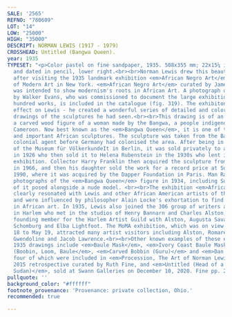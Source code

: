 ```yaml
---
SALE: '2565'
REFNO: "780609"
LOT: "14"
LOW: "25000"
HIGH: "35000"
DESCRIPT: NORMAN LEWIS (1917 - 1979)
CROSSHEAD: Untitled (Bangwa Queen).
year: 1935
TYPESET: "<p>Color pastel on fine sandpaper, 1935. 508x355 mm; 22x15¼ inches. Signed
  and dated in pencil, lower right.<br><br>Norman Lewis drew this beautiful drawing
  after visiting the 1935 landmark exhibition <em>African Negro Art</em> at the Museum
  of Modern Art in New York. <em>African Negro Art</em> curated by James Johnson Sweeney,
  was intended to show modernism's roots in African Art. A photograph of the sculpture
  by Walker Evans, who was commissioned to document the large exhibition of over six
  hundred works, is included in the catalogue (fig. 319). The exhibiton had a profound
  effect on Lewis - he created a wonderful series of detailed and colorful pastel
  drawings of the sculptures he had seen.<br><br>This drawing is of an ancestral sculpture,
  a carved wood figure of a woman made by the Bangwa, a people indigenous to western
  Cameroon. Now best known as the <em>Bangwa Queen</em>, it is one of the most famous
  and important African sculptures. The sculpture was taken from the Bangwa by a German
  colonial agent before Germany had colonised the area. After being in the collection
  of the Museum für VölkerkundeIt in Berlin, it was sold privately to an art dealer
  in 1926 who then sold it to Helena Rubenstein in the 1930s who lent it to the MoMA
  exhibition. Collector Harry Franklin then acquired the sculpture from Rubenstein
  in 1966, and then his daughter sold the work for a record price at Sotheby's in
  1990, where it was acquired by the Dapper Foundation in Paris. Man Ray took several
  photographs of the <em>Bangwa Queen</em> figure in 1934, including Surrealist images
  of it posed alongside a nude model. <br><br>The exhibition <em>African Negro Art</em>
  clearly resonated with Lewis and other African American artists of the Harlem Renaissance
  and were influenced by philosopher Alain Locke's exhortation to find artistic models
  in African art. In 1935, Lewis also joined the 306 group of writers and artists
  in Harlem who met in the studios of Henry Bannarn and Charles Alston, and was a
  founding member for the Harlem Artist Guild with Alston, Augusta Savage, Arthur
  Schomburg and Elba Lightfoot. The MoMA exhibition, which was on view from March
  18 to May 19, attracted many artist visitors including Alston, Romare Bearden, and
  Gwendoline and Jacob Lawrence.<br><br>Other known examples of these extraordinary
  1935 drawings include <em>Baule Mask</em>, <em>Ivory Coast Baule Mask</em>, <em>Bobin
  (Boobin, Loom, Baule</em>, <em>Carved Bobbin (Guru)</em> and <em>Dan Mask</em>,
  four of which were included in <em>Procession, The Art of Norman Lewis</em>, his
  2015 retrospective curated by Ruth Fine, and <em>Untitled (Head of a Mule, French
  Sudan)</em>, sold at Swann Galleries on December 10, 2020. Fine pp. 24-25, 248.</p><h6></h6>"
pullquote: ''
background_color: "#ffffff"
footnote_provenance: 'Provenance: private collection, Ohio.'
recommended: true

---
```

